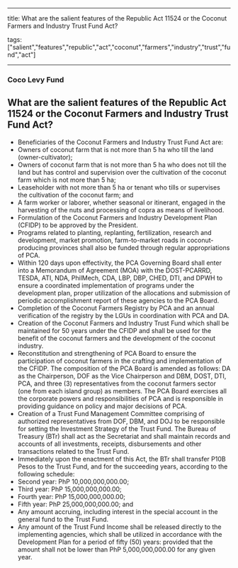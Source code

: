 
---

title: What are the salient features of the Republic Act 11524 or the Coconut Farmers and Industry Trust Fund Act?

tags: ["salient","features","republic","act","coconut","farmers","industry","trust","fund","act"]

---

### Coco Levy Fund

## What are the salient features of the Republic Act 11524 or the Coconut Farmers and Industry Trust Fund Act?


 - Beneficiaries of the Coconut Farmers and Industry Trust Fund Act are:
 - Owners of coconut farm that is not more than 5 ha who till the land (owner-cultivator);
 - Owners of coconut farm that is not more than 5 ha who does not till the land but has control and supervision over the cultivation of the coconut farm which is not more than 5 ha;
 - Leaseholder with not more than 5 ha or tenant who tills or supervises the cultivation of the coconut farm; and
 - A farm worker or laborer, whether seasonal or itinerant, engaged in the harvesting of the nuts and processing of copra as means of livelihood.
 - Formulation of the Coconut Farmers and Industry Development Plan (CFIDP) to be approved by the President.
 - Programs related to planting, replanting, fertilization, research and development, market promotion, farm-to-market roads in coconut-producing provinces shall also be funded through regular appropriations of PCA.
 - Within 120 days upon effectivity, the PCA Governing Board shall enter into a Memorandum of Agreement (MOA) with the DOST-PCARRD, TESDA, ATI, NDA, PhilMech, CDA, LBP, DBP, CHED, DTI, and DPWH to ensure a coordinated implementation of programs under the development plan, proper utilization of the allocations and submission of periodic accomplishment report of these agencies to the PCA Board.
 - Completion of the Coconut Farmers Registry by PCA and an annual verification of the registry by the LGUs in coordination with PCA and DA.
 - Creation of the Coconut Farmers and Industry Trust Fund which shall be maintained for 50 years under the CFIDP and shall be used for the benefit of the coconut farmers and the development of the coconut industry.
 - Reconstitution and strengthening of PCA Board to ensure the participation of coconut farmers in the crafting and implementation of the CFIDP. The composition of the PCA Board is amended as follows: DA as the Chairperson, DOF as the Vice Chairperson and DBM, DOST, DTI, PCA, and three (3) representatives from the coconut farmers sector (one from each island group) as members. The PCA Board exercises all the corporate powers and responsibilities of PCA and is responsible in providing guidance on policy and major decisions of PCA.
 - Creation of a Trust Fund Management Committee comprising of authorized representatives from DOF, DBM, and DOJ to be responsible for setting the Investment Strategy of the Trust Fund. The Bureau of Treasury (BTr) shall act as the Secretariat and shall maintain records and accounts of all investments, receipts, disbursements and other transactions related to the Trust Fund. 
 - Immediately upon the enactment of this Act, the BTr shall transfer P10B Pesos to the Trust Fund, and for the succeeding years, according to the following schedule:
 - Second year: PhP 10,000,000,000.00;
 - Third year: PhP 15,000,000,000.00;
 - Fourth year: PhP 15,000,000,000.00;
 - Fifth year: PhP 25,000,000,000.00; and 
 - Any amount accruing, including interest in the special account in the general fund to the Trust Fund.
 - Any amount of the Trust Fund Income shall be released directly to the implementing agencies, which shall be utilized in accordance with the Development Plan for a period of fifty (50) years: provided that the amount shall not be lower than PhP 5,000,000,000.00 for any given year.
